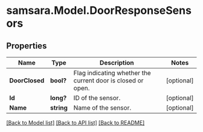 # samsara.Model.DoorResponseSensors
## Properties

Name | Type | Description | Notes
------------ | ------------- | ------------- | -------------
**DoorClosed** | **bool?** | Flag indicating whether the current door is closed or open. | [optional] 
**Id** | **long?** | ID of the sensor. | [optional] 
**Name** | **string** | Name of the sensor. | [optional] 

[[Back to Model list]](../README.md#documentation-for-models) [[Back to API list]](../README.md#documentation-for-api-endpoints) [[Back to README]](../README.md)

